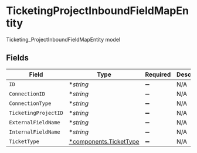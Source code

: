 # TicketingProjectInboundFieldMapEntity

Ticketing_ProjectInboundFieldMapEntity model


## Fields

| Field                                                           | Type                                                            | Required                                                        | Description                                                     |
| --------------------------------------------------------------- | --------------------------------------------------------------- | --------------------------------------------------------------- | --------------------------------------------------------------- |
| `ID`                                                            | **string*                                                       | :heavy_minus_sign:                                              | N/A                                                             |
| `ConnectionID`                                                  | **string*                                                       | :heavy_minus_sign:                                              | N/A                                                             |
| `ConnectionType`                                                | **string*                                                       | :heavy_minus_sign:                                              | N/A                                                             |
| `TicketingProjectID`                                            | **string*                                                       | :heavy_minus_sign:                                              | N/A                                                             |
| `ExternalFieldName`                                             | **string*                                                       | :heavy_minus_sign:                                              | N/A                                                             |
| `InternalFieldName`                                             | **string*                                                       | :heavy_minus_sign:                                              | N/A                                                             |
| `TicketType`                                                    | [*components.TicketType](../../models/components/tickettype.md) | :heavy_minus_sign:                                              | N/A                                                             |